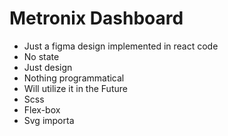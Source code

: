 # Metronix Dashboard

- Just a figma design implemented in react code
- No state
- Just design
- Nothing programmatical
- Will utilize it in the Future
- Scss
- Flex-box
- Svg importa

